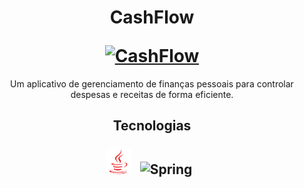 <h1 align="center">
  <p align="center">CashFlow</p>
  <a href="https://github.com/xflprflx/cashflow"><img src="https://svgsilh.com/svg/2126878.svg" alt="CashFlow" width=200></a>
</h1>
<p align="center">Um aplicativo de gerenciamento de finanças pessoais para controlar despesas e receitas de forma eficiente.</p>
<div align="center">
  <h2>
  Tecnologias <br><br>
    <img alt="Java" src="https://raw.githubusercontent.com/devicons/devicon/master/icons/java/java-plain.svg" width="40" height="40" style="margin-right: 10px">
    <img alt="Spring" src="https://cdn.jsdelivr.net/gh/devicons/devicon/icons/spring/spring-original.svg" width="40" height="40" style="margin-right: 10px">
  </h2>
</div>

